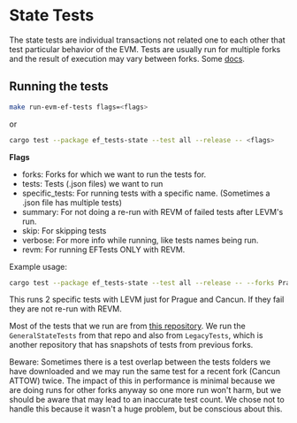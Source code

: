 # State Tests

The state tests are individual transactions not related one to each other that test particular behavior of the EVM. Tests are usually run for multiple forks and the result of execution may vary between forks.
Some [docs](https://ethereum.github.io/execution-spec-tests/main/consuming_tests/state_test/).


## Running the tests

```bash
make run-evm-ef-tests flags=<flags>
```
or
```bash
cargo test --package ef_tests-state --test all --release -- <flags>
```

**Flags**
- forks: Forks for which we want to run the tests for.
- tests: Tests (.json files) we want to run
- specific_tests: For running tests with a specific name. (Sometimes a .json file has multiple tests)
- summary: For not doing a re-run with REVM of failed tests after LEVM's run.
- skip: For skipping tests
- verbose: For more info while running, like tests names being run.
- revm: For running EFTests ONLY with REVM.


Example usage: 
```bash
cargo test --package ef_tests-state --test all --release -- --forks Prague,Cancun --summary --tests push0.json,invalidAddr.json
```
This runs 2 specific tests with LEVM just for Prague and Cancun. If they fail they are not re-run with REVM.

Most of the tests that we run are from [this repository](https://github.com/ethereum/tests). We run the `GeneralStateTests` from that repo and also from `LegacyTests`, which is another repository that has snapshots of tests from previous forks. 


Beware: Sometimes there is a test overlap between the tests folders we have downloaded and we may run the same test for a recent fork (Cancun ATTOW) twice. The impact of this in performance is minimal because we are doing runs for other forks anyway so one more run won't harm, but we should be aware that may lead to an inaccurate test count. We chose not to handle this because it wasn't a huge problem, but be conscious about this.
